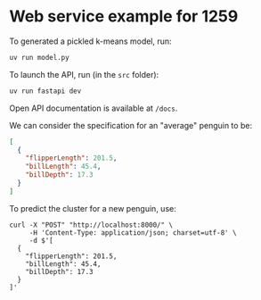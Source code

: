 # Web service example for 1259

To generated a pickled k-means model, run:

```bash
uv run model.py
```

To launch the API, run (in the `src` folder):

```bash
uv run fastapi dev
```

Open API documentation is available at `/docs`.

We can consider the specification for an "average" penguin to be:

```json
[
  {
    "flipperLength": 201.5,
    "billLength": 45.4,
    "billDepth": 17.3
  }
]
```

To predict the cluster for a new penguin, use:

```
curl -X "POST" "http://localhost:8000/" \
     -H 'Content-Type: application/json; charset=utf-8' \
     -d $'[
  {
    "flipperLength": 201.5,
    "billLength": 45.4,
    "billDepth": 17.3
  }
]'
```